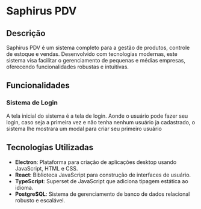 # Saphirus PDV

## Descrição

Saphirus PDV é um sistema completo para a gestão de produtos, controle de estoque e vendas. Desenvolvido com tecnologias modernas, este sistema visa facilitar o gerenciamento de pequenas e médias empresas, oferecendo funcionalidades robustas e intuitivas.

## Funcionalidades

### Sistema de Login
A tela inicial do sistema é a tela de login. Aonde o usuário pode fazer seu login, caso seja a primeira vez e não tenha nenhum usuário ja cadastrado, o sistema lhe mostrara um modal para criar seu primeiro usuário

## Tecnologias Utilizadas

- **Electron**: Plataforma para criação de aplicações desktop usando JavaScript, HTML e CSS.
- **React**: Biblioteca JavaScript para construção de interfaces de usuário.
- **TypeScript**: Superset de JavaScript que adiciona tipagem estática ao idioma.
- **PostgreSQL**: Sistema de gerenciamento de banco de dados relacional robusto e escalável.

